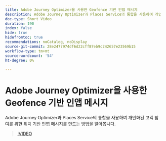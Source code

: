 ```yaml
---
title: Adobe Journey Optimizer을 사용한 Geofence 기반 인앱 메시지
description: Adobe Journey Optimizer과 Places Service의 통합을 사용하여 개인화된 고객 참여를 위한 위치 기반 인앱 메시지를 만드는 방법을 알아봅니다.
doc-type: Short Video
duration: 190
index: false
hide: true
hidefromtoc: true
recommendations: noCatalog, noDisplay
source-git-commit: 28e2477974df6d22cff87eb9c242657e23569b15
workflow-type: tm+mt
source-wordcount: '54'
ht-degree: 0%

---
```



# Adobe Journey Optimizer을 사용한 Geofence 기반 인앱 메시지

Adobe Journey Optimizer과 Places Service의 통합을 사용하여 개인화된 고객 참여를 위한 위치 기반 인앱 메시지를 만드는 방법을 알아봅니다.

<!-- 72_S522_3442522_189_geofencebased-inapp-messaging-with-adobe-journey-optimizer -->
>[!VIDEO](https://video.tv.adobe.com/v/3458203/?learn=on&enablevpops=true)
